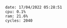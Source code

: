 

                date: 17/04/2022 05:28:51
                cpu: 0.1%
                ram: 21.6%
                cycles: 2040

                         